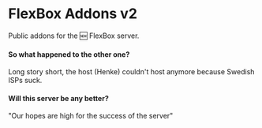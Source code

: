 # FlexBox Addons v2
Public addons for the :new: FlexBox server.

#### So what happened to the other one?
Long story short, the host (Henke) couldn't host anymore because Swedish ISPs suck.

#### Will this server be any better?
"Our hopes are high for the success of the server"
